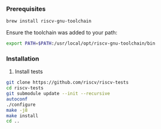 ### Prerequisites

```sh
brew install riscv-gnu-toolchain
```

Ensure the toolchain was added to your path:

```sh
export PATH=$PATH:/usr/local/opt/riscv-gnu-toolchain/bin
```

### Installation

1. Install tests

```sh
git clone https://github.com/riscv/riscv-tests
cd riscv-tests
git submodule update --init --recursive
autoconf
./configure
make -j8
make install
cd ..
```

